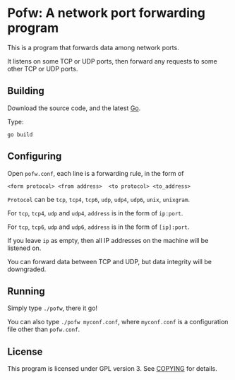 Pofw: A network port forwarding program
=======================================

This is a program that forwards data among network ports.

It listens on some TCP or UDP ports, then forward any requests to some other TCP or UDP ports.


Building
--------

Download the source code, and the latest [Go](https://golang.org/dl/).

Type:

```
go build
```

Configuring
-----------

Open `pofw.conf`, each line is a forwarding rule, in the form of

```
<form protocol> <from address>  <to protocol> <to_address>
```

`Protocol` can be `tcp`, `tcp4`, `tcp6`, `udp`, `udp4`, `udp6`, `unix`, `unixgram`.

For `tcp`, `tcp4`, `udp` and `udp4`, `address` is in the form of `ip:port`.

For `tcp`, `tcp6`, `udp` and `udp6`, `address` is in the form of `[ip]:port`.

If you leave `ip` as empty, then all IP addresses on the machine will be listened on.

You can forward data between TCP and UDP, but data integrity will be downgraded.


Running
-------

Simply type `./pofw`, there it go!

You can also type `./pofw myconf.conf`, where `myconf.conf` is a configuration file other than `pofw.conf`.


License
-------

This program is licensed under GPL version 3. See [COPYING](COPYING) for details.
